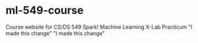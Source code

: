 # ml-549-course
Course website for CS/DS 549 Spark! Machine Learning X-Lab Practicum
"I made this change" 
"I made this change" 
